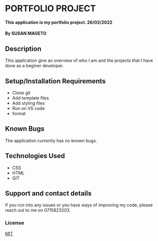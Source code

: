 # PORTFOLIO PROJECT
#### This application is my portfolio project. 26/02/2022
#### By SUSAN MAGETO
## Description
This application give an overview of who I am and the projects that I have done as a beginer developer.
## Setup/Installation Requirements
* Clone git
* Add template files
* Add styling files
* Run on VS code
* format
## Known Bugs
The application currently has no known bugs.
## Technologies Used
* CSS 
* HTML
* GIT
## Support and contact details
If you run into any issues or you have ways of improving my code, please reach out to me on 0715823203.
### License
 [MIT](/home/moringa/Documents/Portfolio_Prep/LICENSE)
